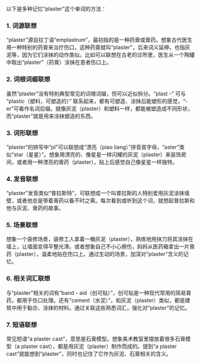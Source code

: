 以下是多种记忆“plaster”这个单词的方法：
### 1. 词源联想
“plaster”源自拉丁语“emplastrum”，最初指的是一种药膏或膏药。想象古代医生用一种特别的药膏来治疗伤口，这种药膏就叫“plaster”，后来词义延伸，也指灰泥等，因为它们涂抹的动作类似。比如可以联想在古老的诊所里，医生从一个陶罐中取出“plaster”（药膏）涂抹在患者伤口上。
### 2. 词根词缀联想 
虽然“plaster”没有特别典型常见的词根词缀，但可以近似拆分。“plast -” 可与 “plastic（塑料，可塑造的）” 联系起来，都有可塑造、涂抹后能塑形的感觉，“-er”可看作名词后缀。就像灰泥（plaster）和塑料一样，都能被塑造成不同形状，而“plaster”就是用来涂抹塑造的东西。
### 3. 词形联想 
“plaster”的拼写中“pl”可以联想成“漂亮（piao liang）”拼音首字母，“aster”类似“star（星星）”。想象用漂亮的、像星星一样闪耀的灰泥（plaster）来装饰房间，或者用一种漂亮的膏药（plaster），贴上后感觉自己像星星一样独特。
### 4. 发音联想 
“plaster”发音类似“普拉斯特”，可联想成一个叫普拉斯的人特别爱用灰泥涂抹墙壁，或者他总是带着膏药以备不时之需。每次看到或听到这个词，就想起普拉斯和他与灰泥、膏药的故事。
### 5. 场景联想 
想象一个装修场景，装修工人拿着一桶灰泥（plaster），熟练地用抹刀将其涂抹在墙上，让墙面变得平整光滑。或者想象自己不小心擦伤，妈妈从医药箱拿出一片膏药（plaster），温柔地贴在伤口上。通过生动的场景，加深对“plaster”含义的记忆。 
### 6. 相关词汇联想 
与“plaster”相关的词有“band - aid（创可贴）”，创可贴是一种现代常用的简易膏药，都用于伤口处理。还有“cement（水泥）”，和灰泥（plaster）类似，都是建筑中用于黏合、涂抹的材料。通过关联这些熟悉词汇，强化对“plaster”的记忆。 
### 7. 短语联想 
常见短语“a plaster cast”，意思是石膏模型。想象美术教室里摆放着很多石膏模型（a plaster cast），都是用灰泥（plaster）制作而成的。提到“a plaster cast”就能想到“plaster”，同时也记住了它作为灰泥、石膏相关的含义。 